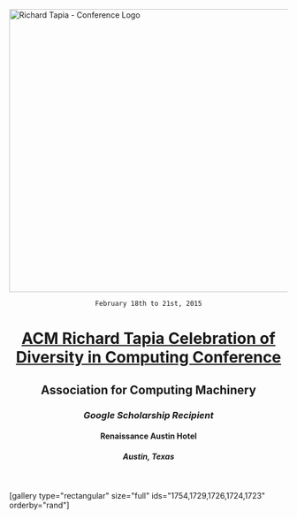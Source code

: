 <img class="aligncenter size-full wp-image-3179" src="https://fvcproductions.files.wordpress.com/2015/11/conferencelogos-004.png" alt="Richard Tapia - Conference Logo" width="512" height="512" />

<div style="text-align:center;">

<code>February 18th to 21st, 2015</code>
<h1><a title="GS" href="http://tapiaconference.org/" target="_blank">ACM Richard Tapia Celebration of Diversity in Computing Conference</a></h1>
<h2>Association for Computing Machinery</h2>
<h3><i>Google Scholarship Recipient</i></h3>
<h4>Renaissance Austin Hotel</h4>
<h5>Austin, Texas</h5>

</div>

&nbsp;

[gallery type="rectangular" size="full" ids="1754,1729,1726,1724,1723" orderby="rand"]

